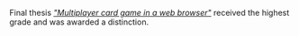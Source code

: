 Final thesis [*"Multiplayer card game in a web browser"*](https://github.com/steciuk/card-game) received the highest grade and was awarded a distinction.